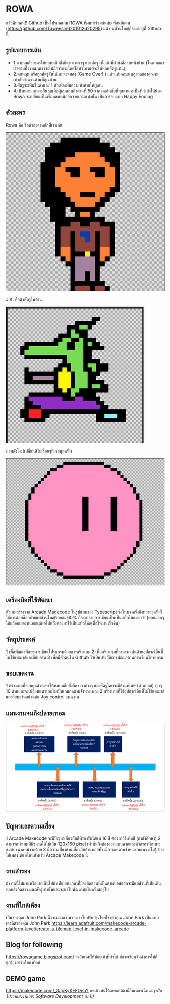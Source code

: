# ROWA
สวัสดีทุกคน!! Github เป็นโปรเจคเกม ROWA ที่ผมทำร่วมกันกับเพื่อนอีกคน (https://github.com/Taweesin6201012620295) แต่งานส่วนใหญ่ก็จะมาอยู่ที่ Github นี้

## รูปแบบการเล่น
* 1.ควบคุมตัวละครให้หลบหลีกสิ่งกีดขวางต่างๆ และศัตรู เพื่อเข้าที่กำบังคือจบหนึ่งด้าน (ในเกมของเราตามที่วางแผนเราจะไม่มีการกระโดดใส่หัวใครแต่จะให้หลบศัตรูแทน)
* 2.ตกหลุม หรือถูกศัตรูจับได้เกมจะจบลง (Game Over!!) แล้วแต้มคะแนนสูงสุดของคุณจะเท่ากับจำนวนด่านที่คุณผ่าน
* 3.ศัตรูจะเพิ่มขึ้นด่านละ 1 ตัวเพื่อเพิ่มความท้าทายให้ผู้เล่น
* 4.เป้าหมาย เกมจะสิ้นสุดเมื่อผู้เล่นเล่นถึงด่านที่ 50 จากจุดเส้นชัยที่ทุกด่านจะเป็นที่กำบังให้น้อง Rowa จะเปลี่ยนเป็นเรือหลบหนีออกจากเกาะแห่งนั้น เป็นการจบแบบ Happy Ending

## ตัวละคร
Rowa คือ ชื่อตัวละครหลักที่เราเล่น

![rowa](https://github.com/AndaChain/rowa_game/blob/master/new_rowa.png)

J.K. คือตัวศัตรูในด้าน

![jk](https://github.com/AndaChain/rowa_game/blob/master/new_jk.png)

บอสดังโงะ(เปลี่ยนสีไปเรื่อยๆที่เจอทุกครั้ง)

![boss](https://github.com/AndaChain/rowa_game/blob/master/dango_the_final_boss.png)

## เครื่องมือที่ใช้พัฒนา
ตัวเกมสร้างจาก Arcade Madecode ในรูปแบบของ Typescript ซึ่งในบางครั้งถึงหลายๆครั้งก็ใช้การต่อบล็อกช่วยแต่ส่วนใหญ่ร้อยละ 60% ก็จะมาจากการเขียนเป็นเป็นแท็กโค้ดมากว่า (ตอนแรกๆใช้บล็อกเยอะหน่อยแต่พอไปหลังต้องมาใช้เป็นแท็กโค้ดเพื่อให้งานเร็วขึ้น)

## วัตถุประสงค์
1 เพื่อพัฒนาทักษะการเขียนโปรแกรมด้วยการสร้างเกม
2 เพื่อสร้างเกมที่สามารถเล่นด้วยอุปกรณ์อื่นที่ไม่ใช่แค่เมาส์และคีย์บอร์ด
3 เพื่อมีตัวตนใน Github ไว้เป็นประวัติการพัฒนาด้านการเขียนโปรแกรม

## ขอบเขตงาน
1 สร้างเกมที่ควบคุมตัวละครให้หลบหลีกสิ่งกีดขวางต่างๆ และศัตรูโดยจะมีด้านพิเศษ (ด่านบอส) ทุกๆ 10 ด้านและจะเปลี่ยนแนวเกมไปเป็นเกมกดตามจังหวะเพลง
2 สร้างเกมที่ใช้อุปกรณ์อื่นที่ไม่ใช่แค่เมาส์และคีย์บอร์ดอย่างเช่น Joy control
แผนงาน

## แผนงานจนถึงปลายเทอม
![Work Plan](https://github.com/AndaChain/rowa_game/blob/master/1_SmyEKVHpOcTJxiJbdne8sA.png)

## ปัญหาและความเสี่ยง
1 Arcade Makecode จะมีปัญหาเกี่ยวกับสีที่รองรับได้แค่ 16 สี ต้องหาวิธีเพิ่มสี (กำลังศึกษา)
2 สามารถทำเกมที่มีขนาดได้ไม่เกิน 120x160 pixel เท่านั้นจึงต้องออกแบบฉากและตัวละครที่เหมาะสมกับขนาดหน้าจอด้วย
3 มีความเสี่ยงด้านเกี่ยวกับด้านบอสที่จะมีการกดตามจังหวะเกมเพราะไม่รู้ว่าจะใส่เพลงได้แค่ไหนสำหรับ Arcade Makecode นี้

## งานสำรอง
ถ้างานนี้ไม่ผ่านหรือยากเกินไปถ้าเทียบกับเวลาที่มีจะตัดส่วนที่เป็นด้านบอสออกจะมีแค่ส่วนที่เป็นเดินหลบสิ่งกีดขวางและศัตรูเท่านั้นและจะนำไปพัฒนาต่อในครั้งต่อๆไป

## งานที่ใกล้เคียง
เป็นของคุณ John Park ซึ่งจะนำผลงานของเราไปปรับปรุงโดยใช้ของคุณ John Park เป็นแบบ
เครดิตของคุณ John Park https://learn.adafruit.com/makecode-arcade-platform-level/create-a-tilemap-level-in-makecode-arcade

## Blog for following
https://rowagame.blogspot.com/
จะอัพเดทให้บ่อยเท่าที่ทำได้ มักจะเขียนวันอังคารไม่ก็ศุกร์, เสาร์หรืออาทิตย์

## DEMO game
https://makecode.com/_3JpKyKFFDebY กดเข้าเล่นได้เลยแต่ต้องมีอินเตอร์เน็ตนะ
*(เป็นโปรเจคส่งงานวิชา Software Development นะจ๊ะ)*
